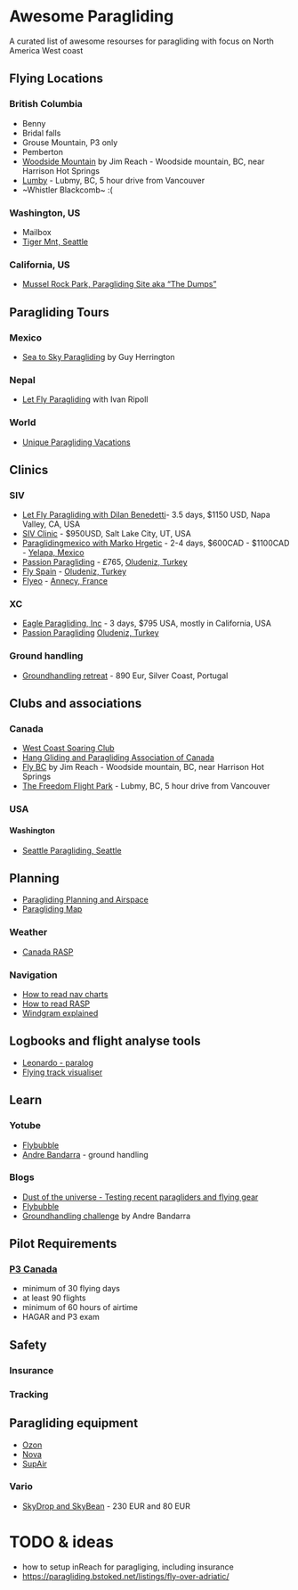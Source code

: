# Awesome Paragliding 

A curated list of awesome resourses for paragliding with focus on North America West coast

## Flying Locations
### British Columbia
- Benny
- Bridal falls
- Grouse Mountain, P3 only
- Pemberton
- [Woodside Mountain](http://www.flybc.org/siteoftheday.htm) by Jim Reach - Woodside mountain, BC, near Harrison Hot Springs
- [Lumby](https://www.freedomflightschool.com/) - Lubmy, BC, 5 hour drive from Vancouver
- ~Whistler Blackcomb~ :(

### Washington, US
- Mailbox
- [Tiger Mnt, Seattle](http://nwparagliding.com/PilotInfo/TigerMountain/tabid/236/Default.aspx)
### California, US
- [Mussel Rock Park, Paragliding Site aka “The Dumps”](http://www.paragliding-lessons.com/mrsg/)

## Paragliding Tours
### Mexico
- [Sea to Sky Paragliding](https://www.seatoskyparagliding.com/tours/) by Guy Herrington
### Nepal
- [Let Fly Paragliding](http://www.letflyparagliding.com/nepal-clinic-and-tours-1) with Ivan Ripoll
### World
- [Unique Paragliding Vacations](https://paragliding.bstoked.net/)

## Clinics
### SIV
- [Let Fly Paragliding with Dilan Benedetti](http://www.letflyparagliding.com/siv)- 3.5 days, $1150 USD, Napa Valley, CA, USA
- [SIV Clinic](https://www.sivclinic.com) - $950USD, Salt Lake City, UT, USA
- [Paraglidingmexico with Marko Hrgetic](https://www.paraglidingmexico.com/en/courses/siv-courses-yelapa) - 2-4 days, $600CAD - $1100CAD  - [Yelapa, Mexico](https://goo.gl/maps/VQuLpDhtimQXytyy6)
- [Passion Paragliding](https://www.passionparagliding.com/siv) - £765, [Oludeniz, Turkey](https://goo.gl/maps/c4PMG3tYY8CnUGM7A)
- [Fly Spain](https://www.flyspain.co.uk/paragliding-holidays-courses/pilotage-siv/) - [Oludeniz, Turkey](https://goo.gl/maps/c4PMG3tYY8CnUGM7A)
- [Flyeo](https://flyeo.com/en/siv-course-2/) - [Annecy, France](https://goo.gl/maps/RHgJmSfgcjbHb1wN8)

### XC
- [Eagle Paragliding, Inc](https://paragliding.com/services/clinics/thermal-xc-clinic/) - 3 days, $795 USA, mostly in California, USA
- [Passion Paragliding](https://www.passionparagliding.com/siv) [Oludeniz, Turkey](https://goo.gl/maps/c4PMG3tYY8CnUGM7A)

### Ground handling
- [Groundhandling retreat](https://www.groundhandlingchallenge.com/retreat) - 890 Eur, Silver Coast, Portugal


## Clubs and associations 
### Canada
- [West Coast Soaring Club](https://www.westcoastsoaringclub.com/)
- [Hang Gliding and Paragliding Association of Canada](https://www.hpac.ca/pub/)
- [Fly BC](http://www.flybc.org/siteoftheday.htm) by Jim Reach - Woodside mountain, BC, near Harrison Hot Springs
- [The Freedom Flight Park](https://www.freedomflightschool.com/) - Lubmy, BC, 5 hour drive from Vancouver
### USA
#### Washington
- [Seattle Paragliding, Seattle](http://www.seattleparagliding.com/tiger.php)


## Planning
- [Paragliding Planning and Airspace](https://flyxc.app)
- [Paragliding Map](https://www.paraglidingmap.com/app/)
### Weather
- [Canada RASP](http://canadarasp.com/windgrams/select-windgram.htm)
### Navigation 
- [How to read nav charts](https://www.nationalgeographic.com/science/phenomena/2016/06/08/how-to-read-an-aeronautical-chart/)
- [How to read RASP](https://www.youtube.com/watch?v=eHksP0QCPW0)
- [Windgram explained](http://wxtofly.net/windgramexplain.html)

## Logbooks and flight analyse tools
- [Leonardo - paralog](http://www.paraglidingforum.com/leonardo)
- [Flying track visualiser](https://ayvri.com/)


## Learn
### Yotube
- [Flybubble](https://www.youtube.com/user/FlybubbleParagliding)
- [Andre Bandarra](https://www.youtube.com/channel/UCzYf1cmKwDMSiII9SSp6IJw/featured) - ground handling
### Blogs
- [Dust of the universe - Testing recent paragliders and flying gear](http://ziadbassil.blogspot.com/)
- [Flybubble](https://flybubble.com/blog/gearguides/paraglider-reviews)
- [Groundhandling challenge](https://www.groundhandlingchallenge.com/retreat) by Andre Bandarra


## Pilot Requirements
### [P3 Canada](https://hpac.ca/pub/?pid=363#PG3)
- minimum of 30 flying days
- at least 90 flights
- minimum of 60 hours of airtime
- HAGAR and P3 exam


## Safety
### Insurance
### Tracking


## Paragliding equipment 
- [Ozon](https://www.flyozone.com/paragliders/)
- [Nova](https://www.nova.eu/en/home/)
- [SupAir](https://www.supair.com/en/)
### Vario
- [SkyDrop and SkyBean](https://skybean.eu/) - 230 EUR and 80 EUR


# TODO & ideas
- how to setup inReach for paragliging, including insurance
- https://paragliding.bstoked.net/listings/fly-over-adriatic/

